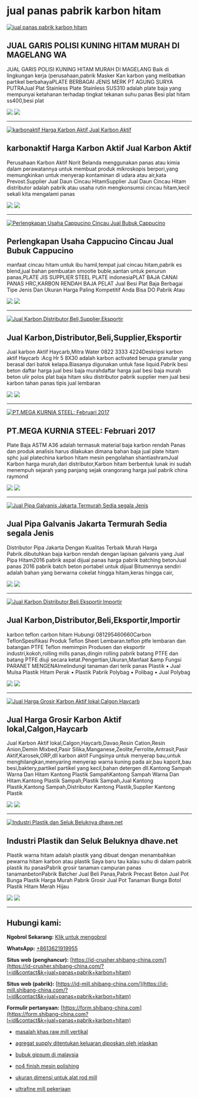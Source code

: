 # jual panas pabrik karbon hitam

<a href="https://swt.shibang-china.com/?l=id&img&k=jual+panas+pabrik+karbon+hitam" target="_blank">![jual panas pabrik karbon hitam](http://static.shibang-china.com/all-800x300/49.jpg)</a>

## JUAL GARIS POLISI KUNING HITAM MURAH DI MAGELANG WA
JUAL GARIS POLISI KUNING HITAM MURAH DI MAGELANG Baik di lingkungan kerja (perusahaan,pabrik Masker Kan karbon yang melibatkan partikel berbahayaPLATE BERBAGAI JENIS MERK PT AGUNG SURYA PUTRAJual Plat Stainless Plate Stainless SUS310 adalah plate baja yang mempunyai ketahanan terhadap tingkat tekanan suhu panas Besi plat hitam ss400,besi plat


<a href="https://whatsapp.shibangsoft.com/WhatsApp.php" target="_blank" title="WhatsApp">![](http://static.shibang-china.com/icon/whatsapp.png)</a> <a href="https://swt.shibang-china.com/?l=id&icon&k=jual+panas+pabrik+karbon+hitam" target="_blank">![](http://static.shibang-china.com/icon/chat-id.png)</a>

---

<a href="https://swt.shibang-china.com/?l=id&img&k=jual+panas+pabrik+karbon+hitam" target="_blank">![karbonaktif Harga Karbon Aktif Jual Karbon Aktif](http://static.shibang-china.com/all-800x300/1171.jpg)</a>

## karbonaktif Harga Karbon Aktif Jual Karbon Aktif
Perusahaan Karbon Aktif Norit Belanda menggunakan panas atau kimia dalam perawatannya untuk membuat produk mikroskopis berpori,yang memungkinkan untuk menyerap kontaminan di udara atau air,kata Prevost.Supplier Jual Daun Cincau HitamSupplier Jual Daun Cincau Hitam distributor adalah pabrik atau usaha rutin mengkonsumsi cincau hitam,kecil sekali kita mengalami panas


<a href="https://whatsapp.shibangsoft.com/WhatsApp.php" target="_blank" title="WhatsApp">![](http://static.shibang-china.com/icon/whatsapp.png)</a> <a href="https://swt.shibang-china.com/?l=id&icon&k=jual+panas+pabrik+karbon+hitam" target="_blank">![](http://static.shibang-china.com/icon/chat-id.png)</a>

---

<a href="https://swt.shibang-china.com/?l=id&img&k=jual+panas+pabrik+karbon+hitam" target="_blank">![Perlengkapan Usaha Cappucino Cincau Jual Bubuk Cappucino](http://static.shibang-china.com/all-800x300/33.jpg)</a>

## Perlengkapan Usaha Cappucino Cincau Jual Bubuk Cappucino
manfaat cincau hitam untuk ibu hamil,tempat jual cincau hitam,pabrik es blend,jual bahan pembuatan smootie buble,santan untuk penurun panas,PLATE JIS SUPPLIER STEEL PLATE indonesiaPLAT BAJA CANAI PANAS HRC,KARBON RENDAH BAJA PELAT Jual Besi Plat Baja Berbagai Tipe Jenis Dan Ukuran Harga Paling Kompetitif Anda Bisa DO Pabrik Atau


<a href="https://whatsapp.shibangsoft.com/WhatsApp.php" target="_blank" title="WhatsApp">![](http://static.shibang-china.com/icon/whatsapp.png)</a> <a href="https://swt.shibang-china.com/?l=id&icon&k=jual+panas+pabrik+karbon+hitam" target="_blank">![](http://static.shibang-china.com/icon/chat-id.png)</a>

---

<a href="https://swt.shibang-china.com/?l=id&img&k=jual+panas+pabrik+karbon+hitam" target="_blank">![Jual Karbon,Distributor,Beli,Supplier,Eksportir](http://static.shibang-china.com/all-800x300/332.jpg)</a>

## Jual Karbon,Distributor,Beli,Supplier,Eksportir
Jual karbon Aktif Haycarb,Mitra Water 0822 3333 4224Deskripsi karbon aktif Haycarb :Acg Hr 5 8X30 adalah karbon activated berupa granular yang berasal dari batok kelapa.Biasanya digunakan untuk fase liquid.Pabrik besi beton daftar harga jual besi baja murahdaftar harga jual besi baja murah beton ulir polos plat baja hitam siku distributor pabrik supplier men jual besi karbon tahan panas tipis jual lembaran


<a href="https://whatsapp.shibangsoft.com/WhatsApp.php" target="_blank" title="WhatsApp">![](http://static.shibang-china.com/icon/whatsapp.png)</a> <a href="https://swt.shibang-china.com/?l=id&icon&k=jual+panas+pabrik+karbon+hitam" target="_blank">![](http://static.shibang-china.com/icon/chat-id.png)</a>

---

<a href="https://swt.shibang-china.com/?l=id&img&k=jual+panas+pabrik+karbon+hitam" target="_blank">![PT.MEGA KURNIA STEEL: Februari 2017](http://static.shibang-china.com/all-800x300/1017.jpg)</a>

## PT.MEGA KURNIA STEEL: Februari 2017
Plate Baja ASTM A36 adalah termasuk material baja karbon rendah Panas dan produk analisis harus dilakukan dimana bahan baja jual plate hitam sphc jual platechina karbon hitam mesin pengolahan shantiashramJual Karbon harga murah,dari distributor,Karbon hitam berbentuk lunak ini sudah menempuh sejarah yang panjang sejak orangorang harga jual pabrik china raymond


<a href="https://whatsapp.shibangsoft.com/WhatsApp.php" target="_blank" title="WhatsApp">![](http://static.shibang-china.com/icon/whatsapp.png)</a> <a href="https://swt.shibang-china.com/?l=id&icon&k=jual+panas+pabrik+karbon+hitam" target="_blank">![](http://static.shibang-china.com/icon/chat-id.png)</a>

---

<a href="https://swt.shibang-china.com/?l=id&img&k=jual+panas+pabrik+karbon+hitam" target="_blank">![Jual Pipa Galvanis Jakarta Termurah Sedia segala Jenis](http://static.shibang-china.com/all-800x300/187.jpg)</a>

## Jual Pipa Galvanis Jakarta Termurah Sedia segala Jenis
Distributor Pipa Jakarta Dengan Kualitas Terbaik Murah Harga Pabrik.dibutuhkan baja karbon rendah dengan lapisan galvanis yang Jual Pipa Hitam2016 pabrik aspal dijual panas harga pabrik batching betonJual panas 2016 pabrik batch beton portabel untuk dijual Bitumennya sendiri adalah bahan yang berwarna cokelat hingga hitam,keras hingga cair,


<a href="https://whatsapp.shibangsoft.com/WhatsApp.php" target="_blank" title="WhatsApp">![](http://static.shibang-china.com/icon/whatsapp.png)</a> <a href="https://swt.shibang-china.com/?l=id&icon&k=jual+panas+pabrik+karbon+hitam" target="_blank">![](http://static.shibang-china.com/icon/chat-id.png)</a>

---

<a href="https://swt.shibang-china.com/?l=id&img&k=jual+panas+pabrik+karbon+hitam" target="_blank">![Jual Karbon,Distributor,Beli,Eksportir,Importir](http://static.shibang-china.com/all-800x300/403.jpg)</a>

## Jual Karbon,Distributor,Beli,Eksportir,Importir
karbon teflon carbon hitam Hubungi 081295460660Carbon TeflonSpesifikasi Produk Teflon Sheet Lembaran.teflon ptfe lembaran dan batangan PTFE Teflon memimpin Produsen dan eksportir industri,kokoh,rolling mills panas,dingin rolling pabrik batang PTFE dan batang PTFE diuji secara ketat.Pengertian,Ukuran,Manfaat &amp Fungsi PARANET MENGENAImelindungi tanaman dari terik panas Plastik • Jual Mulsa Plastik Hitam Perak • Plastik Pabrik Polybag • Polibag • Jual Polybag


<a href="https://whatsapp.shibangsoft.com/WhatsApp.php" target="_blank" title="WhatsApp">![](http://static.shibang-china.com/icon/whatsapp.png)</a> <a href="https://swt.shibang-china.com/?l=id&icon&k=jual+panas+pabrik+karbon+hitam" target="_blank">![](http://static.shibang-china.com/icon/chat-id.png)</a>

---

<a href="https://swt.shibang-china.com/?l=id&img&k=jual+panas+pabrik+karbon+hitam" target="_blank">![Jual Harga Grosir Karbon Aktif lokal,Calgon,Haycarb](http://static.shibang-china.com/all-800x300/22.jpg)</a>

## Jual Harga Grosir Karbon Aktif lokal,Calgon,Haycarb
Jual Karbon Aktif lokal,Calgon,Haycarb,Davao,Resin Cation,Resin Anion,Demin Mixbed,Pasir Silika,Manganese,Zeolite,Ferrolite,Antrasit,Pasir Aktif,Karosek,ORP,dll karbon aktif Fungsinya untuk menyerap bau,untuk menghilangkan,menyaring menyerap warna kuning pada air,bau kaporit,bau besi,baktery,partikel partikel yang kecil,bahan detergen dll.Kantong Sampah Warna Dan Hitam Kantong Plastik SampahKantong Sampah Warna Dan Hitam.Kantong Plastik Sampah,Plastik Sampah,Jual Kantong Plastik,Kantong Sampah,Distributor Kantong Plastik,Supplier Kantong Plastik


<a href="https://whatsapp.shibangsoft.com/WhatsApp.php" target="_blank" title="WhatsApp">![](http://static.shibang-china.com/icon/whatsapp.png)</a> <a href="https://swt.shibang-china.com/?l=id&icon&k=jual+panas+pabrik+karbon+hitam" target="_blank">![](http://static.shibang-china.com/icon/chat-id.png)</a>

---

<a href="https://swt.shibang-china.com/?l=id&img&k=jual+panas+pabrik+karbon+hitam" target="_blank">![Industri Plastik dan Seluk Beluknya dhave.net](http://static.shibang-china.com/all-800x300/179.jpg)</a>

## Industri Plastik dan Seluk Beluknya dhave.net
Plastik warna hitam adalah plastik yang dibuat dengan menambahkan pewarna hitam karbon atau plastik Saya baru tau kalau suhu di dalam pabrik plastik itu panasPabrik grosir tanaman campuran panas tanamanbetonPabrik Batcher Jual Beli Panas,Pabrik Precast Beton Jual Pot Bunga Plastik Harga Murah Pabrik Grosir Jual Pot Tanaman Bunga Botol Plastik Hitam Merah Hijau


<a href="https://whatsapp.shibangsoft.com/WhatsApp.php" target="_blank" title="WhatsApp">![](http://static.shibang-china.com/icon/whatsapp.png)</a> <a href="https://swt.shibang-china.com/?l=id&icon&k=jual+panas+pabrik+karbon+hitam" target="_blank">![](http://static.shibang-china.com/icon/chat-id.png)</a>

---
## Hubungi kami:

**Ngobrol Sekarang:** [Klik untuk mengobrol](https://swt.shibang-china.com?l=id&contact&k=jual+panas+pabrik+karbon+hitam)

**WhatsApp:**  [+8613621919955](https://whatsapp.shibangsoft.com/WhatsApp.php)

**Situs web (penghancur):** [https://id-crusher.shibang-china.com/](https://id-crusher.shibang-china.com/?l=id&contact&k=jual+panas+pabrik+karbon+hitam)

**Situs web (pabrik):** [https://id-mill.shibang-china.com/](https://id-mill.shibang-china.com/?l=id&contact&k=jual+panas+pabrik+karbon+hitam)

**Formulir pertanyaan:** [https://form.shibang-china.com](https://form.shibang-china.com?l=id&contact&k=jual+panas+pabrik+karbon+hitam)

* [masalah khas raw mill vertikal](../35/masalah%20khas%20raw%20mill%20vertikal.md)

* [agregat supply ditentukan keluaran diposkan oleh jelaskan](../32/agregat%20supply%20ditentukan%20keluaran%20diposkan%20oleh%20jelaskan.md)

* [bubuk gipsum di malaysia](../35/bubuk%20gipsum%20di%20malaysia.md)

* [no4 finish mesin polishing](../32/no4%20finish%20mesin%20polishing.md)

* [ukuran dimensi untuk alat rod mill](../33/ukuran%20dimensi%20untuk%20alat%20rod%20mill.md)

* [ultrafine mill pekerjaan](../31/ultrafine%20mill%20pekerjaan.md)